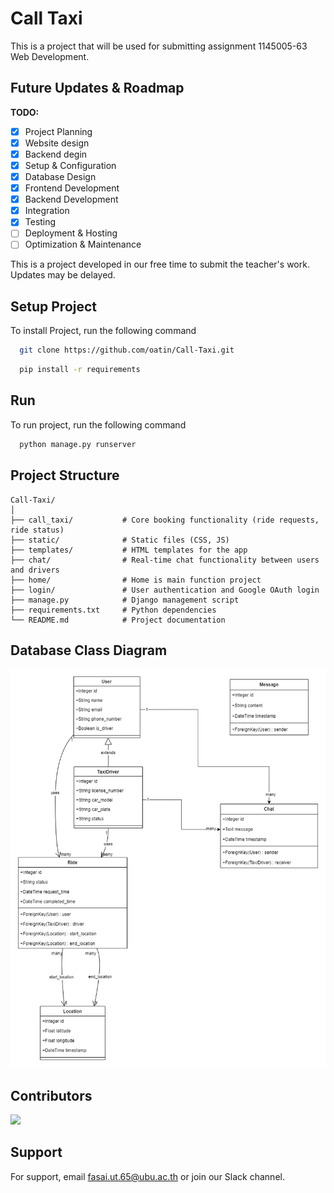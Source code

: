 
# Call Taxi

This is a project that will be used for submitting assignment 1145005-63 Web Development.

## Future Updates & Roadmap

**TODO:**

- [x] Project Planning
- [x] Website design
- [x] Backend degin 
- [x] Setup & Configuration
- [x] Database Design
- [x] Frontend Development
- [x] Backend Development
- [x] Integration
- [x] Testing
- [ ] Deployment & Hosting
- [ ] Optimization & Maintenance

This is a project developed in our free time to submit the teacher's work. Updates may be delayed.


## Setup Project
To install Project, run the following command

```bash
  git clone https://github.com/oatin/Call-Taxi.git
```
```bash
  pip install -r requirements
```


## Run

To run project, run the following command

```bash
  python manage.py runserver
```


## Project Structure

```plaintext
Call-Taxi/
│
├── call_taxi/           # Core booking functionality (ride requests, ride status)
├── static/              # Static files (CSS, JS)
├── templates/           # HTML templates for the app
├── chat/                # Real-time chat functionality between users and drivers
├── home/                # Home is main function project
├── login/               # User authentication and Google OAuth login
├── manage.py            # Django management script
├── requirements.txt     # Python dependencies
└── README.md            # Project documentation
```

## Database Class Diagram
![databaseclassdiagram](databaseclassdiagram.png)

## Contributors
<a href="https://github.com/oatin/Call-Taxi/graphs/contributors" target="_blank">
  <img src="https://contrib.rocks/image?repo=oatin/Call-Taxi" />
</a>


## Support

For support, email fasai.ut.65@ubu.ac.th or join our Slack channel.